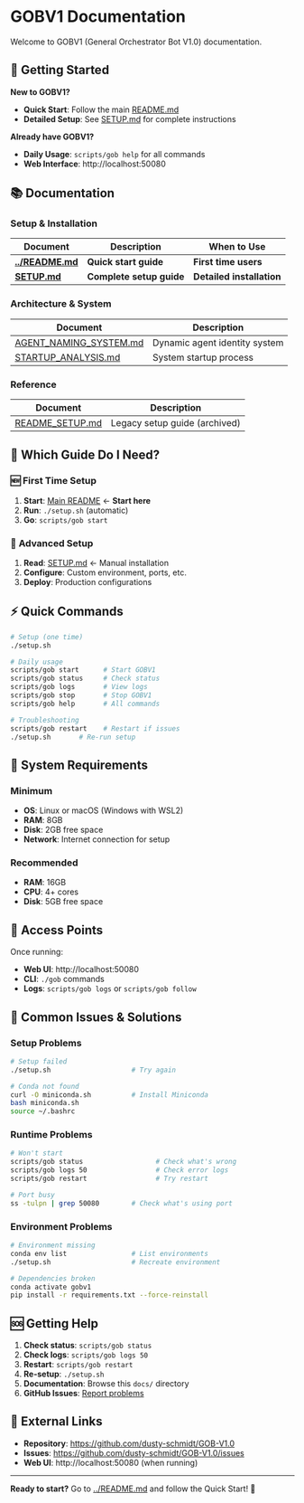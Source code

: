 # GOBV1 Documentation

Welcome to GOBV1 (General Orchestrator Bot V1.0) documentation.

## 🚀 Getting Started

**New to GOBV1?** 
- **Quick Start**: Follow the main [README.md](../README.md)
- **Detailed Setup**: See [SETUP.md](SETUP.md) for complete instructions

**Already have GOBV1?**
- **Daily Usage**: `scripts/gob help` for all commands
- **Web Interface**: http://localhost:50080

## 📚 Documentation

### Setup & Installation
| Document | Description | When to Use |
|----------|-------------|-------------|
| **[../README.md](../README.md)** | **Quick start guide** | **First time users** |
| **[SETUP.md](SETUP.md)** | **Complete setup guide** | **Detailed installation** |

### Architecture & System
| Document | Description |
|----------|-------------|
| [AGENT_NAMING_SYSTEM.md](AGENT_NAMING_SYSTEM.md) | Dynamic agent identity system |
| [STARTUP_ANALYSIS.md](STARTUP_ANALYSIS.md) | System startup process |

### Reference
| Document | Description |
|----------|-------------|
| [README_SETUP.md](README_SETUP.md) | Legacy setup guide (archived) |

## 🎯 Which Guide Do I Need?

### 🆕 **First Time Setup**
1. **Start**: [Main README](../README.md) ← **Start here**
2. **Run**: `./setup.sh` (automatic)
3. **Go**: `scripts/gob start`

### 🔧 **Advanced Setup**  
1. **Read**: [SETUP.md](SETUP.md) ← Manual installation
2. **Configure**: Custom environment, ports, etc.
3. **Deploy**: Production configurations

## ⚡ Quick Commands

```bash
# Setup (one time)
./setup.sh

# Daily usage
scripts/gob start      # Start GOBV1
scripts/gob status     # Check status
scripts/gob logs       # View logs
scripts/gob stop       # Stop GOBV1
scripts/gob help       # All commands

# Troubleshooting
scripts/gob restart    # Restart if issues
./setup.sh       # Re-run setup
```

## 🔧 System Requirements

### Minimum
- **OS**: Linux or macOS (Windows with WSL2)  
- **RAM**: 8GB
- **Disk**: 2GB free space
- **Network**: Internet connection for setup

### Recommended  
- **RAM**: 16GB
- **CPU**: 4+ cores
- **Disk**: 5GB free space

## 📍 Access Points

Once running:
- **Web UI**: http://localhost:50080
- **CLI**: `./gob` commands
- **Logs**: `scripts/gob logs` or `scripts/gob follow`

## 🚨 Common Issues & Solutions

### Setup Problems
```bash
# Setup failed
./setup.sh                    # Try again

# Conda not found  
curl -O miniconda.sh          # Install Miniconda
bash miniconda.sh
source ~/.bashrc
```

### Runtime Problems
```bash
# Won't start
scripts/gob status                  # Check what's wrong
scripts/gob logs 50                 # Check error logs
scripts/gob restart                 # Try restart

# Port busy
ss -tulpn | grep 50080        # Check what's using port
```

### Environment Problems
```bash
# Environment missing
conda env list                # List environments
./setup.sh                    # Recreate environment

# Dependencies broken
conda activate gobv1
pip install -r requirements.txt --force-reinstall
```

## 🆘 Getting Help

1. **Check status**: `scripts/gob status`
2. **Check logs**: `scripts/gob logs 50` 
3. **Restart**: `scripts/gob restart`
4. **Re-setup**: `./setup.sh`
5. **Documentation**: Browse this `docs/` directory
6. **GitHub Issues**: [Report problems](https://github.com/dusty-schmidt/GOB-V1.0/issues)

## 🔗 External Links

- **Repository**: https://github.com/dusty-schmidt/GOB-V1.0
- **Issues**: https://github.com/dusty-schmidt/GOB-V1.0/issues
- **Web UI**: http://localhost:50080 (when running)

---

**Ready to start?** Go to [../README.md](../README.md) and follow the Quick Start! 🚀

